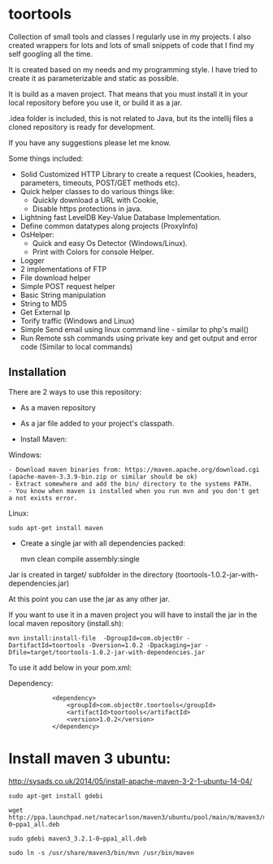 toortools
=========

Collection of small tools and classes I regularly use in my projects. I also created wrappers for lots and lots of small snippets of code that I find my self googling all the time.

It is created based on my needs and my programming style. I have tried to create it as parameterizable and static as possible.

It is build as a maven project. That means that you must install it in your local repository before you use it, or build it as a jar. 

.idea folder is included, this is not related to Java, but its the intellij files a cloned repository is ready for development.

If you have any suggestions please let me know.

Some things included:


* Solid Customized HTTP Library to create a request (Cookies, headers, parameters, timeouts, POST/GET methods etc).
* Quick helper classes to do various things like: 
    - Quickly download a URL with Cookie,
    - Disable https protections in java.
* Lightning fast LevelDB Key-Value Database Implementation.
* Define common datatypes along projects (ProxyInfo)
* OsHelper:
    - Quick and easy Os Detector (Windows/Linux).
    - Print with Colors for console Helper.
* Logger
* 2 implementations of FTP
* File download helper
* Simple POST request helper
* Basic String manipulation
* String to MD5
* Get External Ip
* Torify traffic (Windows and Linux)
* Simple Send email using linux command line - similar to php's mail()
* Run Remote ssh commands using private key and get output and error code (Similar to local commands)

Installation
------------

There are 2 ways to use this repository:

* As a maven repository
* As a jar file added to your project's classpath.


* Install Maven:

Windows:

    - Download maven binaries from: https://maven.apache.org/download.cgi (apache-maven-3.3.9-bin.zip or similar should be ok)
    - Extract somewhere and add the bin/ directory to the systems PATH.
    - You know when maven is installed when you run mvn and you don't get a not exists error.
    
Linux:

    sudo apt-get install maven
    
* Create a single jar with all dependencies packed:

    mvn clean compile assembly:single
    
Jar is created in target/ subfolder in the directory (toortools-1.0.2-jar-with-dependencies.jar)

At this point you can use the jar as any other jar.

If you want to use it in a maven project you will have to install the jar in the local maven repository (install.sh):
    
    mvn install:install-file  -DgroupId=com.object0r -DartifactId=toortools -Dversion=1.0.2 -Dpackaging=jar -Dfile=target/toortools-1.0.2-jar-with-dependencies.jar

To use it add below in your pom.xml:    
        
 Dependency:
 
                <dependency>
                    <groupId>com.object0r.toortools</groupId>
                    <artifactId>toortools</artifactId>
                    <version>1.0.2</version>
                </dependency>
            
Install maven 3 ubuntu:
=======================

http://sysads.co.uk/2014/05/install-apache-maven-3-2-1-ubuntu-14-04/

    sudo apt-get install gdebi
    
    wget http://ppa.launchpad.net/natecarlson/maven3/ubuntu/pool/main/m/maven3/maven3_3.2.1-0~ppa1_all.deb
    
    sudo gdebi maven3_3.2.1-0~ppa1_all.deb
    
    sudo ln -s /usr/share/maven3/bin/mvn /usr/bin/maven